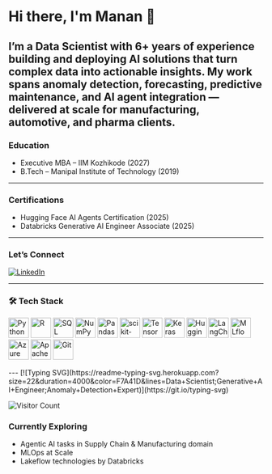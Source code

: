 # Hi there, I'm Manan 👋

I’m a Data Scientist with 6+ years of experience building and deploying AI solutions that turn complex data into actionable insights. My work spans anomaly detection, forecasting, predictive maintenance, and AI agent integration — delivered at scale for manufacturing, automotive, and pharma clients.
---
### Education
- Executive MBA – IIM Kozhikode (2027)  
- B.Tech – Manipal Institute of Technology (2019)  
---
### Certifications
- Hugging Face AI Agents Certification (2025)  
- Databricks Generative AI Engineer Associate (2025)

---
### Let’s Connect
[![LinkedIn](https://img.shields.io/badge/LinkedIn-Manan%20Dhuri-blue)](https://www.linkedin.com/in/manandhuri)  

---
### 🛠 Tech Stack

<p align="left">
  <!-- Languages -->
  <img src="https://cdn.jsdelivr.net/gh/devicons/devicon/icons/python/python-original.svg" width="40" height="40" alt="Python"/>
  <img src="https://cdn.jsdelivr.net/gh/devicons/devicon/icons/r/r-original.svg" width="40" height="40" alt="R"/>
  <img src="https://cdn.jsdelivr.net/gh/devicons/devicon/icons/sqlite/sqlite-original.svg" width="40" height="40" alt="SQL"/>

  <!-- Data Science Libraries -->
  <img src="https://cdn.jsdelivr.net/gh/devicons/devicon/icons/numpy/numpy-original.svg" width="40" height="40" alt="NumPy"/>
  <img src="https://cdn.jsdelivr.net/gh/devicons/devicon/icons/pandas/pandas-original.svg" width="40" height="40" alt="Pandas"/>
  <img src="https://cdn.jsdelivr.net/gh/devicons/devicon@latest/icons/scikitlearn/scikitlearn-original.svg" width="40" height="40" alt="scikit-learn"/>
  <img src="https://cdn.jsdelivr.net/gh/devicons/devicon/icons/tensorflow/tensorflow-original.svg" width="40" height="40" alt="TensorFlow"/>
  <img src="https://cdn.jsdelivr.net/gh/devicons/devicon/icons/keras/keras-original.svg" width="40" height="40" alt="Keras"/>

  <!-- GenAI / AI Frameworks -->
  <img src="https://huggingface.co/front/assets/huggingface_logo-noborder.svg" width="40" height="40" alt="Hugging Face"/>
  <img src="https://avatars.githubusercontent.com/u/126733545?s=200&v=4" width="40" height="40" alt="LangChain"/>
  <img src="https://avatars.githubusercontent.com/u/45109972?s=200&v=4" width="40" height="40" alt="MLflow"/>

  <!-- Tools -->
  <img src="https://cdn.jsdelivr.net/gh/devicons/devicon/icons/azure/azure-original.svg" width="40" height="40" alt="Azure"/>
  <img src="https://cdn.jsdelivr.net/gh/devicons/devicon/icons/apachespark/apachespark-original.svg" width="40" height="40" alt="Apache Spark"/>
  <img src="https://cdn.jsdelivr.net/gh/devicons/devicon/icons/git/git-original.svg" width="40" height="40" alt="Git"/>
</p>
---
[![Typing SVG](https://readme-typing-svg.herokuapp.com?size=22&duration=4000&color=F7A41D&lines=Data+Scientist;Generative+AI+Engineer;Anomaly+Detection+Expert)](https://git.io/typing-svg)

![Visitor Count](https://komarev.com/ghpvc/?username=manan-dhuri&color=blue)

### Currently Exploring
- Agentic AI tasks in Supply Chain & Manufacturing domain
- MLOps at Scale
- Lakeflow technologies by Databricks
